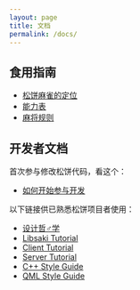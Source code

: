 ```yaml
---
layout: page
title: 文档
permalink: /docs/
---
```


## 食用指南

- [松饼麻雀的定位](/docs/target/)
- [能力表](/docs/girl/)
- [麻将规则](/docs/rule/)

## 开发者文档

首次参与修改松饼代码，看这个：

- [如何开始参与开发](/docs/start/)

以下链接供已熟悉松饼项目者使用：

- [设计哲♂学](/docs/phil/)
- [Libsaki Tutorial](/docs/libsaki/)
- [Client Tutorial](/docs/client/)
- [Server Tutorial](/docs/server/)
- [C++ Style Guide](/docs/cpp/)
- [QML Style Guide](/docs/qml/)

